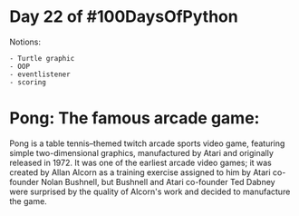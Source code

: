 # Day 22 of #100DaysOfPython

Notions:

    - Turtle graphic
    - OOP
    - eventlistener
    - scoring


# Pong: The famous arcade game:

Pong is a table tennis–themed twitch arcade sports video game, featuring simple two-dimensional graphics, manufactured by Atari and originally released in 1972. It was one of the earliest arcade video games; it was created by Allan Alcorn as a training exercise assigned to him by Atari co-founder Nolan Bushnell, but Bushnell and Atari co-founder Ted Dabney were surprised by the quality of Alcorn's work and decided to manufacture the game.

